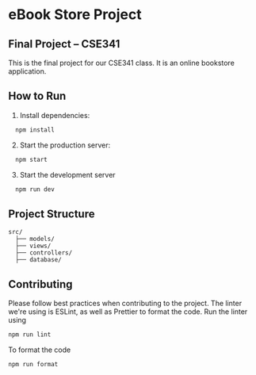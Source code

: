 # eBook Store Project

## Final Project – CSE341

This is the final project for our CSE341 class. It is an online bookstore application.

## How to Run

1. Install dependencies:

```bash
  npm install
```

2. Start the production server:

```bash
  npm start
```

3. Start the development server

```bash
  npm run dev
```

## Project Structure

```
src/
  ├── models/
  ├── views/
  ├── controllers/
  ├── database/
```

## Contributing

Please follow best practices when contributing to the project. The linter we're using is ESLint, as well as Prettier to format the code.
Run the linter using

```bash
npm run lint
```

To format the code

```bash
npm run format
```
